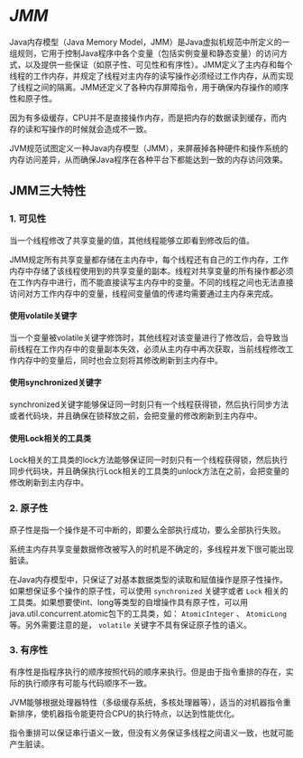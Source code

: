 # $JMM$

Java内存模型（Java Memory Model，JMM）是Java虚拟机规范中所定义的一组规则，它用于控制Java程序中各个变量（包括实例变量和静态变量）的访问方式，以及提供一些保证（如原子性、可见性和有序性）。JMM定义了主内存和每个线程的工作内存，并规定了线程对主内存的读写操作必须经过工作内存，从而实现了线程之间的隔离。JMM还定义了各种内存屏障指令，用于确保内存操作的顺序性和原子性。

因为有多级缓存，CPU并不是直接操作内存，而是把内存的数据读到缓存，而内存的读和写操作的时候就会造成不一致。

JVM规范试图定义一种Java内存模型（JMM），来屏蔽掉各种硬件和操作系统的内存访问差异，从而确保Java程序在各种平台下都能达到一致的内存访问效果。

## JMM三大特性

### 1. 可见性

当一个线程修改了共享变量的值，其他线程能够立即看到修改后的值。

JMM规定所有共享变量都存储在主内存中，每个线程还有自己的工作内存，工作内存中存储了该线程使用到的共享变量的副本。线程对共享变量的所有操作都必须在工作内存中进行，而不能直接读写主内存中的变量。不同的线程之间也无法直接访问对方工作内存中的变量，线程间变量值的传递均需要通过主内存来完成。

#### 使用volatile关键字

当一个变量被volatile关键字修饰时，其他线程对该变量进行了修改后，会导致当前线程在工作内存中的变量副本失效，必须从主内存中再次获取，当前线程修改工作内存中的变量后，同时也会立刻将其修改刷新到主内存中。

#### 使用synchronized关键字

synchronized关键字能够保证同一时刻只有一个线程获得锁，然后执行同步方法或者代码块，并且确保在锁释放之前，会把变量的修改刷新到主内存中。

#### 使用Lock相关的工具类

Lock相关的工具类的lock方法能够保证同一时刻只有一个线程获得锁，然后执行同步代码块，并且确保执行Lock相关的工具类的unlock方法在之前，会把变量的修改刷新到主内存中。

### 2. 原子性

原子性是指一个操作是不可中断的，即要么全部执行成功，要么全部执行失败。

系统主内存共享变量数据修改被写入的时机是不确定的，多线程并发下很可能出现脏读。

在Java内存模型中，只保证了对基本数据类型的读取和赋值操作是原子性操作。如果想保证多个操作的原子性，可以使用 `synchronized` 关键字或者 `Lock` 相关的工具类。如果想要使int、long等类型的自增操作具有原子性，可以用java.util.concurrent.atomic包下的工具类，如： `AtomicInteger` 、 `AtomicLong` 等。另外需要注意的是， `volatile` 关键字不具有保证原子性的语义。

### 3. 有序性

有序性是指程序执行的顺序按照代码的顺序来执行。但是由于指令重排的存在，实际的执行顺序有可能与代码顺序不一致。

JVM能够根据处理器特性（多级缓存系统，多核处理器等），适当的对机器指令重新排序，使机器指令能更符合CPU的执行特点，以达到性能优化。

指令重排可以保证串行语义一致，但没有义务保证多线程之间语义一致，也就可能产生脏读。
